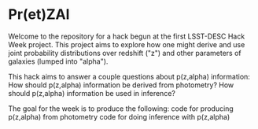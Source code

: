 # Pr(et)ZAl

Welcome to the repository for a hack begun at the first LSST-DESC Hack Week project.  This project aims to explore how one might derive and use joint probability distributions over redshift ("z") and other parameters of galaxies (lumped into "alpha").

This hack aims to answer a couple questions about p(z,alpha) information:
How should p(z,alpha) information be derived from photometry?
How should p(z,alpha) information be used in inference?

The goal for the week is to produce the following:
code for producing p(z,alpha) from photometry
code for doing inference with p(z,alpha)
